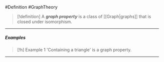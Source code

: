 #Definition #GraphTheory 

> [!definition]
> A ***graph property*** is a class of [[Graph|graphs]] that is closed under isomorphism. 
---
##### Examples
> [!h] Example 1
> 'Containing a triangle' is a graph property.
---
